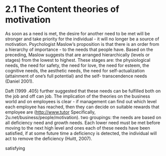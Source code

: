 # 2.1 The Content theories of motivation

As soon as a need is met, the desire for another need to be met will be stronger and take priority for the individual - it will no longer be a source of motivation. Psychologist Maslow’s proposition is that there is an order from a hierarchy of importance - to the needs that people have. Based on the preceding, Maslow suggests that are arranged hierarchically (levels or stages) from the lowest to highest. These stages are: the physiological needs, the need for safety, the need for love, the need for esteem, the cognitive needs, the aesthetic needs, the need for self-actualization (attainment of one’s full potential) and the self- transcendence needs (Daniel 2001).

Daft (1999 .405) further suggested that these needs can be fulfilled both on the job and off can job. The implication of the theories on the business world and on employees is clear - if management can find out which level each employee has reached, then they can decide on suitable rewards that employee are (http://www.tutor Specifically, 2u.net/business/people/motivation). two groupings: the needs are based on all deficiency need and growth needs. Each lower need must be met before moving to the next high level and ones each of these needs have been satisfied, if at some future time a deficiency is detected, the individual will act to remove the deficiency (Huitt, 2007).

satisfying